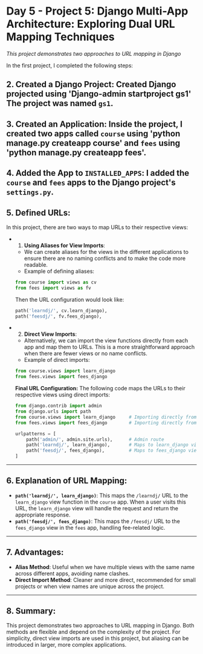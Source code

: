 # Day 5 - Project 5: Django Multi-App Architecture: Exploring Dual URL Mapping Techniques
*This project demonstrates two approaches to URL mapping in Django*

In the first project, I completed the following steps:

## 2. **Created a Django Project**: Created Django projected using  'Django-admin startproject gs1' The project was named `gs1`.
## 3. **Created an Application**: Inside the project, I created two apps called `course` using 'python manage.py createapp course' and `fees`    using 'python manage.py createapp fees'.

## 4. **Added the App to `INSTALLED_APPS`**: I added the `course` and `fees` apps  to the Django project's `settings.py`.

## 5. **Defined URLs:**

In this project, there are two ways to map URLs to their respective views:

* 1. **Using Aliases for View Imports**:
    - We can create aliases for the views in the different applications to ensure there are no naming conflicts and to make the code more readable.
    - Example of defining aliases:
    ```python
    from course import views as cv
    from fees import views as fv
    ```
    Then the URL configuration would look like:
    ```python
    path('learndj/', cv.learn_django),
    path('feesdj/', fv.fees_django),
    ```

* 2. **Direct View Imports**:
    - Alternatively, we can import the view functions directly from each app and map them to URLs. This is a more straightforward approach when there are fewer views or no name conflicts.
    - Example of direct imports:
    ```python
    from course.views import learn_django
    from fees.views import fees_django
    ```

    **Final URL Configuration:**
    The following code maps the URLs to their respective views using direct imports:
    ```python
    from django.contrib import admin
    from django.urls import path
    from course.views import learn_django     # Importing directly from course app
    from fees.views import fees_django        # Importing directly from fees app

    urlpatterns = [
        path('admin/', admin.site.urls),      # Admin route
        path('learndj/', learn_django),       # Maps to learn_django view in course app
        path('feesdj/', fees_django),         # Maps to fees_django view in fees app
    ]
    ```

---

## 6. **Explanation of URL Mapping**:
- **`path('learndj/', learn_django)`**: This maps the `/learndj/` URL to the `learn_django` view function in the `course` app. When a user visits this URL, the `learn_django` view will handle the request and return the appropriate response.
- **`path('feesdj/', fees_django)`**: This maps the `/feesdj/` URL to the `fees_django` view in the `fees` app, handling fee-related logic.

---

## 7. **Advantages**:
- **Alias Method**: Useful when we have multiple views with the same name across different apps, avoiding name clashes.
- **Direct Import Method**: Cleaner and more direct, recommended for small projects or when view names are unique across the project.

---

## 8. **Summary**:
This project demonstrates two approaches to URL mapping in Django. Both methods are flexible and depend on the complexity of the project. For simplicity, direct view imports are used in this project, but aliasing can be introduced in larger, more complex applications.